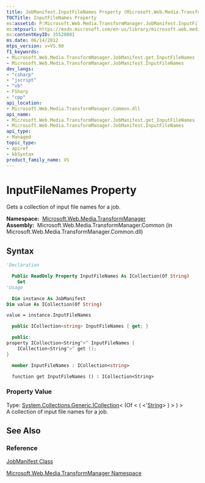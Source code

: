 ```yaml
---
title: JobManifest.InputFileNames Property (Microsoft.Web.Media.TransformManager)
TOCTitle: InputFileNames Property
ms:assetid: P:Microsoft.Web.Media.TransformManager.JobManifest.InputFileNames
ms:mtpsurl: https://msdn.microsoft.com/en-us/library/microsoft.web.media.transformmanager.jobmanifest.inputfilenames(v=VS.90)
ms:contentKeyID: 35520801
ms.date: 06/14/2012
mtps_version: v=VS.90
f1_keywords:
- Microsoft.Web.Media.TransformManager.JobManifest.get_InputFileNames
- Microsoft.Web.Media.TransformManager.JobManifest.InputFileNames
dev_langs:
- "csharp"
- "jscript"
- "vb"
- FSharp
- "cpp"
api_location:
- Microsoft.Web.Media.TransformManager.Common.dll
api_name:
- Microsoft.Web.Media.TransformManager.JobManifest.get_InputFileNames
- Microsoft.Web.Media.TransformManager.JobManifest.InputFileNames
api_type:
- Managed
topic_type:
- apiref
- kbSyntax
product_family_name: VS
---
```


# InputFileNames Property

Gets a collection of input file names for a job.

**Namespace:**  [Microsoft.Web.Media.TransformManager](microsoft-web-media-transformmanager-namespace.md)  
**Assembly:**  Microsoft.Web.Media.TransformManager.Common (in Microsoft.Web.Media.TransformManager.Common.dll)

## Syntax

```vb
'Declaration

  Public ReadOnly Property InputFileNames As ICollection(Of String)
    Get
'Usage

  Dim instance As JobManifest
Dim value As ICollection(Of String)

value = instance.InputFileNames
```

```csharp
  public ICollection<string> InputFileNames { get; }
```

```cpp
  public:
property ICollection<String^>^ InputFileNames {
    ICollection<String^>^ get ();
}
```

``` fsharp
  member InputFileNames : ICollection<string>
```

```jscript
  function get InputFileNames () : ICollection<String>
```

### Property Value

Type: [System.Collections.Generic.ICollection](https://msdn.microsoft.com/library/92t2ye13)\< (Of \< ( \<'[String](https://msdn.microsoft.com/library/s1wwdcbf)\> ) \> ) \>  
A collection of input file names for a job.  

## See Also

### Reference

[JobManifest Class](jobmanifest-class-microsoft-web-media-transformmanager.md)

[Microsoft.Web.Media.TransformManager Namespace](microsoft-web-media-transformmanager-namespace.md)

